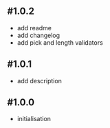 ## #1.0.2
* add readme
* add changelog
* add pick and length validators

## #1.0.1
* add description

## #1.0.0
* initialisation
